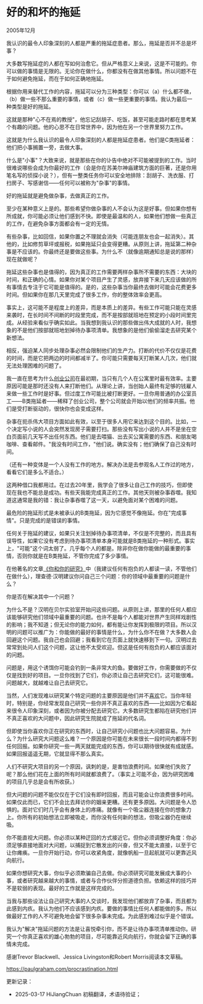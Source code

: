 



# 好的和坏的拖延

2005年12月

我认识的最令人印象深刻的人都是严重的拖延症患者。那么，拖延是否并不总是坏事？

大多数写拖延症的人都在写如何治愈它。但从严格意义上来说，这是不可能的。你可以做的事情是无限的。无论你在做什么，你都没有在做其他事情。所以问题不在于如何避免拖延，而在于如何正确地拖延。

根据你用来替代工作的内容，拖延可以分为三种类型：你可以（a）什么都不做，（b）做一些不那么重要的事情，或者（c）做一些更重要的事情。我认为最后一种类型是好的拖延。

这就是那种"心不在焉的教授"，他忘记刮胡子、吃饭，甚至可能走路时都在思考某个有趣的问题。他的心思不在日常世界中，因为他在另一个世界里努力工作。

这就是为什么我认识的最令人印象深刻的人都是拖延症患者。他们是C类拖延者：他们把小事搁置一旁，去做大事。

什么是"小事"？大致来说，就是那些在你的讣告中绝对不可能被提到的工作。当时很难说哪些会成为你最好的工作（会是你在苏美尔神庙建筑方面的巨著，还是你用笔名写的侦探小说？），但有一整类任务你可以安全地排除：刮胡子、洗衣服、打扫房子、写感谢信——任何可以被称为"杂事"的事情。

好的拖延就是避免做杂事，去做真正的工作。

至少在某种意义上是的。那些希望你做杂事的人不会认为这是好事。但如果你想有所成就，你可能必须让他们感到不快。即使是最温和的人，如果他们想做一些真正的工作，在避免杂事方面都会有一定的无情。

有些杂事，比如回信，如果你置之不理就会消失（可能连朋友也会一起消失）。其他的，比如修剪草坪或报税，如果拖延只会变得更糟。从原则上讲，拖延第二种杂事是不应该的。你最终还是要做这些事。为什么不（就像逾期通知总是说的那样）现在就做呢？

拖延这些杂事也是值得的，因为真正的工作需要两样杂事所不需要的东西：大块的时间，和正确的心情。如果你对某个项目产生了灵感，放弃接下来几天应该做的所有事情去专注于它可能是值得的。是的，这些杂事当你最终去做时可能会花费更多时间。但如果你在那几天里完成了很多工作，你的整体效率会更高。

事实上，这可能不是程度上的差异，而是本质上的差异。有些工作可能只能在灵感来袭时，在长时间不间断的时段里完成，而不是按部就班地在预定的小段时间里完成。从经验来看似乎确实如此。当我想到我认识的那些做出伟大成就的人时，我想象的不是他们按部就班地划掉待办事项清单。我想象的是他们偷偷溜走去研究某个新想法。

相反，强迫某人同步处理杂事必然会限制他们的生产力。打断的代价不仅仅是花费的时间，而是它把两边的时间都减半了。你可能只需要每天打断某人几次，他们就无法处理困难的问题了。

我一直在思考为什么[创业公司](https://hijiangchuan.com/paulgraham/039-How-to-Start-a-Startup)在最初期，当只有几个人在公寓里时最有效率。主要原因可能是那时还没有人来打断他们。从理论上讲，当创始人最终有足够的钱雇人来做一些工作时是好事。但过度工作可能比被打断更好。一旦你用普通的办公室员工——B类拖延者——稀释了创业公司，整个公司就会开始以他们的频率共振。他们是受打断驱动的，很快你也会变成这样。

杂事在扼杀伟大项目方面如此有效，以至于很多人用它来达到这个目的。比如，一个决定写小说的人会突然发现房子需要打扫。那些没有写出小说的人并不是坐在空白页面前几天写不出任何东西。他们是去喂猫、出去买公寓需要的东西、和朋友喝咖啡、查看邮件。"我没有时间工作，"他们说。确实没有；他们确保了自己没有时间。

（还有一种变体是一个人没有工作的地方。解决办法是去参观名人工作过的地方，看看它们是多么不适合。）

这两种借口我都用过。在过去20年里，我学会了很多让自己工作的技巧，但即使现在我也不能总是成功。有些天我能完成真正的工作。其他天则被杂事吞噬。我知道这通常是我的错：我让杂事吞噬了这一天，以避免面对某个困难的问题。

最危险的拖延形式是未被承认的B类拖延，因为它感觉不像拖延。你在"完成事情"。只是完成的是错误的事情。

任何关于拖延的建议，如果只关注划掉待办事项清单，不仅是不完整的，而且具有误导性，如果它没有考虑到待办事项清单本身可能就是B类拖延的一种形式。事实上，"可能"这个词太弱了。几乎每个人的都是。除非你在做你能做的最重要的事情，否则你就是在B类拖延，不管你完成了多少事情。

在他著名的文章[《你和你的研究》](https://hijiangchuan.com/paulgraham/EXTRA041-Richard-Hamming-You-and-Your-Research)中（我建议任何有抱负的人都读一读，不管他们在做什么），理查德·汉明建议你问自己三个问题：你的领域中最重要的问题是什么？

你是否在解决其中一个问题？

为什么不是？汉明在贝尔实验室开始问这些问题。从原则上讲，那里的任何人都应该能够研究他们领域中最重要的问题。也许不是每个人都能对世界产生同样戏剧性的影响；我不知道；但无论你的能力如何，都有能让你发挥到极限的项目。所以汉明的问题可以推广为：你能做的最好的事情是什么，为什么你不在做？大多数人会回避这个问题。我自己也会回避；我看到它在页面上就快速移到下一句。汉明过去常常到处问人们这个问题，这让他不太受欢迎。但这是任何有抱负的人都应该面对的问题。

问题是，用这个诱饵你可能会钓到一条非常大的鱼。要做好工作，你需要做的不仅仅是找到好的项目。一旦你找到了它们，你必须让自己去研究它们，这可能很难。问题越大，就越难让自己去研究它。

当然，人们发现难以研究某个特定问题的主要原因是他们并不[喜欢](https://hijiangchuan.com/paulgraham/038-What-Youll-Wish-Youd-Known)它。当你年轻时，特别是，你经常发现自己研究一些你并不真正喜欢的东西——比如因为它看起来很令人印象深刻，或者因为你被分配去研究它。大多数研究生都陷在研究他们并不真正喜欢的大问题中，因此研究生院就成了拖延的代名词。

但即使当你喜欢你正在研究的东西时，让自己研究小问题也比大问题容易。为什么？为什么研究大问题这么难？一个原因是你可能在未来很长一段时间内都得不到任何回报。如果你研究一些一两天就能完成的东西，你可以期待很快就有成就感。如果回报遥遥无期，它就显得不那么真实。

人们不研究大项目的另一个原因，讽刺的是，是害怕浪费时间。如果他们失败了呢？那么他们花在上面的所有时间就都浪费了。（事实上可能不会，因为研究困难的项目几乎总是会有所收获。）

但大问题的问题不能仅仅在于它们没有即时回报，而且可能会让你浪费很多时间。如果仅此而已，它们不会比去拜访你的姻亲更糟。还有更多原因。大问题是令人恐惧的。面对它们时几乎会有身体上的疼痛。就像有一个吸尘器连接在你的想象力上。你所有的初始想法立即被吸走，而你没有任何新的想法，但吸尘器仍在继续吸。

你不能直视大问题。你必须以某种迂回的方式接近它。但你必须调整好角度：你必须足够直接地面对大问题，以捕捉到它散发出的兴奋，但又不能太直接，以至于它让你瘫痪。一旦你开始行动，你可以收紧角度，就像帆船一旦起航就可以更靠近风向航行。

如果你想研究大事，你似乎必须欺骗自己去做。你必须研究可能发展成大事的小事，或者研究越来越大的事情，或者与合作伙伴分担道德负担。依赖这样的技巧并不是软弱的表现。最好的工作就是这样完成的。

当我与那些设法让自己研究大事的人交谈时，我发现他们都放弃了杂事，而且都为此感到内疚。我认为他们不应该感到内疚。要做的事情比任何人都能做的多。所以做最好工作的人不可避免地会留下很多杂事未完成。为此感到难过似乎是个错误。

我认为"解决"拖延问题的方法是让喜悦牵引你，而不是让待办事项清单推动你。研究一个你真正喜欢的雄心勃勃的项目，尽可能靠近风向航行，你就会留下正确的事情未完成。

感谢Trevor Blackwell、Jessica Livingston和Robert Morris阅读本文草稿。

https://paulgraham.com/procrastination.html


更新记录：
- 2025-03-17 HiJiangChuan 初稿翻译，术语待验证；
